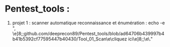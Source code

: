 # Pentest_tools :
1. projet 1 : scanner automatique reconnaissance et énumération :  echo -e "<Pentest Tool_01_Scan>, \e]8;;github.com/deeprecon89/Pentest_tools/blob/ad64706b439997b4b41b5392cf77595447b40430/Tool_01_Scan\e\\cliquez ici\e]8;;\e\\."
   
